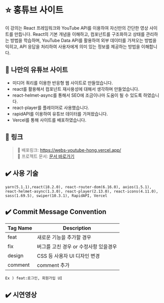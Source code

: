 # ⭐️ 홍튜브 사이트

이 강의는 React 프레임워크와 YouTube API를 이용하여 자신만의 간단한 영상 사이트를 만듭니다. React의 기본 개념을 이해하고, 컴포넌트를 구조화하고 상태를 관리하는 방법을 학습하며,
YouTube Data API를 활용하여 외부 데이터를 가져오는 방법을 익히고, API 응답을 처리하여 사용자에게 의미 있는 정보를 제공하는 방법을 이해합니다.

## 📌 나만의 유튜브 사이트

- 미디어 쿼리를 이용한 반응형 웹 사이트로 만들었습니다.
- react를 활용해서 컴포넌트 재사용성에 대해서 생각하며 만들었습니다.
- react-helmet-async를 통해서 SEO에 조금이나마 도움이 될 수 있도록 하였습니다.
- react-player를 플레이어로 사용했습니다.
- rapidAPI를 이용하여 유튜브 데이터를 가져왔습니다.
- Vercel를 통해 사이트를 배포하였습니다.

## 📖 링크

> 🔗 배포링크: https://webs-youtube-hong.vercel.app/ </br>
> 🔗 프로젝트 문서: [문서 바로가기](https://www.notion.so/edfce5e9f0f1445d806bcf031016c6a0?pvs=4)

## ✔️ 사용 기술

```
yarn(5.1.1),react(18.2.0), react-router-dom(6.16.0), axios(1.5.1), react-helmet-async(1.3.0), react-player(2.13.0), react-icons(4.11.0), sass(1.69.5), swiper(10.3.1), RapidAPI, Vercel
```

## ✔️ Commit Message Convention

| Tag Name | Description                           |
| -------- | ------------------------------------- |
| feat     | 새로운 기능을 추가할 경우             |
| fix      | 버그를 고친 경우 or 수정사항 있을경우 |
| design   | CSS 등 사용자 UI 디자인 변경          |
| comment  | comment 추가                          |

`Ex ) feat:로그인, 회원가입 UI `

## ✔️ 시연영상
